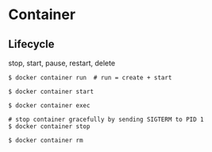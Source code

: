 # Container

## Lifecycle

stop, start, pause, restart, delete

```
$ docker container run  # run = create + start

$ docker container start

$ docker container exec

# stop container gracefully by sending SIGTERM to PID 1
$ docker container stop 

$ docker container rm

```

